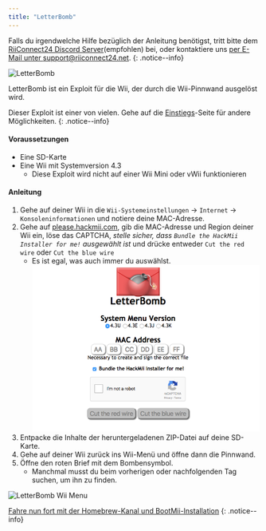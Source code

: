 ```yaml
---
title: "LetterBomb"
---
```


Falls du irgendwelche Hilfe bezüglich der Anleitung benötigst, tritt bitte dem [RiiConnect24 Discord Server](https://discord.gg/b4Y7jfD)(empfohlen) bei, oder kontaktiere uns [per E-Mail unter support@riiconnect24.net](mailto:support@riiconnect24.net).
{: .notice--info}

![LetterBomb](/images/letterbomb.png)

LetterBomb ist ein Exploit für die Wii, der durch die Wii-Pinnwand ausgelöst wird.

Dieser Exploit ist einer von vielen. Gehe auf die [Einstiegs](/get-started)-Seite für andere Möglichkeiten.
{: .notice--info}

#### Voraussetzungen
- Eine SD-Karte
- Eine Wii mit Systemversion 4.3
   - Diese Exploit wird nicht auf einer Wii Mini oder vWii funktionieren

#### Anleitung

1. Gehe auf deiner Wii in die `Wii-Systemeinstellungen` -> `Internet` -> `Konsoleninformationen` und notiere deine MAC-Adresse.
2. Gehe auf [please.hackmii.com](https://please.hackmii.com), gib die MAC-Adresse und Region deiner Wii ein, löse das CAPTCHA, *stelle sicher, dass `Bundle the HackMii Installer for me!` ausgewählt ist* und drücke entweder `Cut the red wire` oder `Cut the blue wire`
   - Es ist egal, was auch immer du auswählst. ![HackMii Screen](/images/Wii/LetterBomb-PC.png)
3. Entpacke die Inhalte der heruntergeladenen ZIP-Datei auf deine SD-Karte.
4. Gehe auf deiner Wii zurück ins Wii-Menü und öffne dann die Pinnwand.
5. Öffne den roten Brief mit dem Bombensymbol.
   - Manchmal musst du beim vorherigen oder nachfolgenden Tag suchen, um ihn zu finden.

![LetterBomb Wii Menu](/images/Wii/LetterBomb-Wii.png)

[Fahre nun fort mit der Homebrew-Kanal und BootMii-Installation](hbc)
{: .notice--info}
